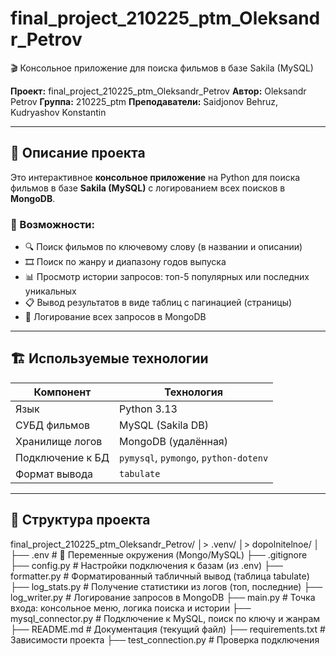 # final_project_210225_ptm_Oleksandr_Petrov
🎬 Консольное приложение для поиска фильмов в базе Sakila (MySQL)

**Проект:** final_project_210225_ptm_Oleksandr_Petrov
**Автор:** Oleksandr Petrov
**Группа:** 210225_ptm
**Преподаватели:** Saidjonov Behruz, Kudryashov Konstantin

---

## 📌 Описание проекта

Это интерактивное **консольное приложение** на Python для поиска фильмов в базе **Sakila (MySQL)**
с логированием всех поисков в **MongoDB**.

### 🔧 Возможности:
- 🔍 Поиск фильмов по ключевому слову (в названии и описании)
- 🎞 Поиск по жанру и диапазону годов выпуска
- 📊 Просмотр истории запросов: топ-5 популярных или последних уникальных
- 📋 Вывод результатов в виде таблиц с пагинацией (страницы)
- 🧾 Логирование всех запросов в MongoDB

---

## 🏗 Используемые технологии

| Компонент        | Технология                         |
|------------------|------------------------------------|
| Язык             | Python 3.13                        |
| СУБД фильмов     | MySQL (Sakila DB)                  |
| Хранилище логов  | MongoDB (удалённая)                |
| Подключение к БД | `pymysql`, `pymongo`, `python-dotenv` |
| Формат вывода    | `tabulate`                         |

---

## 📁 Структура проекта

final_project_210225_ptm_Oleksandr_Petrov/
│> .venv/
│> dopolnitelnoe/
│
├── .env # 🔐 Переменные окружения (Mongo/MySQL)
├── .gitignore
├── config.py # Настройки подключения к базам (из .env)
├── formatter.py # Форматированный табличный вывод (таблица tabulate)
├── log_stats.py # Получение статистики из логов (топ, последние)
├── log_writer.py # Логирование запросов в MongoDB
├── main.py # Точка входа: консольное меню, логика поиска и истории
├── mysql_connector.py # Подключение к MySQL, поиск по ключу и жанрам
├── README.md # Документация (текущий файл)
├── requirements.txt # Зависимости проекта
├── test_connection.py # Проверка подключения